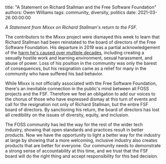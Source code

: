 title: "A Statement on Richard Stallman and the Free Software Foundation"
authors: Owen Williams
tags: community, diversity, politics
date: 2021-03-26 00:00:00

_A Statement from Mixxx on Richard Stallman's return to the FSF._

The contributors to the Mixxx project were dismayed this week to learn that Richard Stallman had been reinstated to the board of directors of the Free Software Foundation.
His departure in 2019 was a partial acknowledgement of the [harm he's caused over multiple decades](https://selamjie.medium.com/remove-richard-stallman-appendix-a-a7e41e784f88), including creating a sexually hostile work and learning environment, sexual harassment, and abuse of power.
Loss of his position in the community was only the barest of consequences, but his resignation came as a relief for many in the community who have suffered his bad behavior.

While Mixxx is not officially associated with the Free Software Foundation,
there's an inevitable connection in the public's mind between all FOSS projects and the FSF.
Therefore we feel an obligation to add our voices to the chorus of those who have expressed dismay at this turn of events and call for the resignation not only of Richard Stallman, but the entire FSF board of directors.
By sanctioning his return, the board of directors has lost all credibility on the issues of diversity, equity, and inclusion.

The FOSS community has led the way for the rest of the wider tech industry, showing that open standards and practices result in better products.
Now we have the opportunity to light a better way for the industry at large by showing that a more welcoming, inclusive industry also creates products that are better for everyone.
Our community needs to demonstrate a strong sense of accountability at this time, and we trust that the FSF board will do the right thing and accept responsibility for this bad decision.
